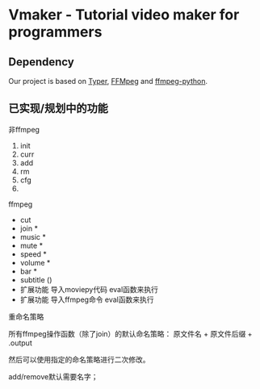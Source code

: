 # Vmaker - Tutorial video maker for programmers

## Dependency
Our project is based on [Typer](https://typer.tiangolo.com/), [FFMpeg](https://ffmpeg.org/) and [ffmpeg-python](https://github.com/kkroening/ffmpeg-python).


## 已实现/规划中的功能
非ffmpeg
1. init
2. curr
3. add
4. rm
5. cfg
6. 


ffmpeg
- cut
- join *
- music *
- mute *
- speed *
- volume *
- bar *
- subtitle ()
- 扩展功能 导入moviepy代码 eval函数来执行
- 扩展功能 导入ffmpeg命令 eval函数来执行

重命名策略

所有ffmpeg操作函数（除了join）的默认命名策略：
原文件名 + 原文件后缀 + .output

然后可以使用指定的命名策略进行二次修改。

add/remove默认需要名字；






